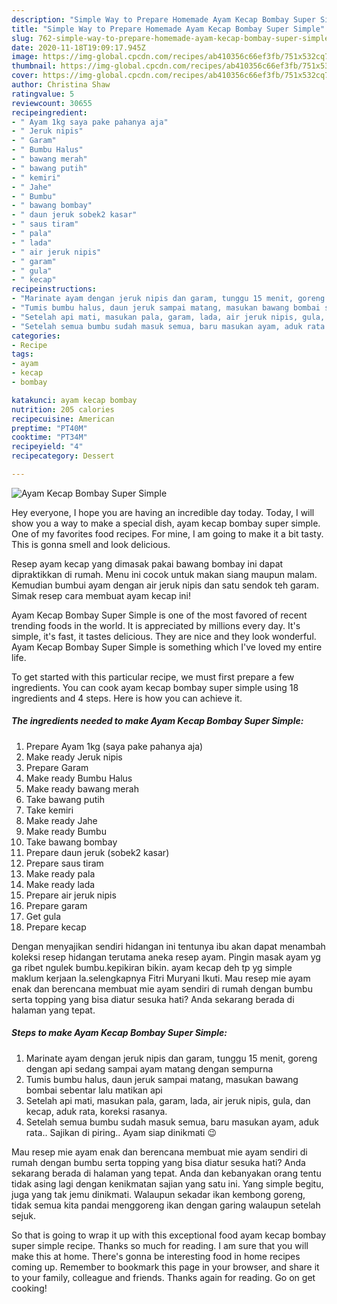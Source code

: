 ```yaml
---
description: "Simple Way to Prepare Homemade Ayam Kecap Bombay Super Simple"
title: "Simple Way to Prepare Homemade Ayam Kecap Bombay Super Simple"
slug: 762-simple-way-to-prepare-homemade-ayam-kecap-bombay-super-simple
date: 2020-11-18T19:09:17.945Z
image: https://img-global.cpcdn.com/recipes/ab410356c66ef3fb/751x532cq70/ayam-kecap-bombay-super-simple-foto-resep-utama.jpg
thumbnail: https://img-global.cpcdn.com/recipes/ab410356c66ef3fb/751x532cq70/ayam-kecap-bombay-super-simple-foto-resep-utama.jpg
cover: https://img-global.cpcdn.com/recipes/ab410356c66ef3fb/751x532cq70/ayam-kecap-bombay-super-simple-foto-resep-utama.jpg
author: Christina Shaw
ratingvalue: 5
reviewcount: 30655
recipeingredient:
- " Ayam 1kg saya pake pahanya aja"
- " Jeruk nipis"
- " Garam"
- " Bumbu Halus"
- " bawang merah"
- " bawang putih"
- " kemiri"
- " Jahe"
- " Bumbu"
- " bawang bombay"
- " daun jeruk sobek2 kasar"
- " saus tiram"
- " pala"
- " lada"
- " air jeruk nipis"
- " garam"
- " gula"
- " kecap"
recipeinstructions:
- "Marinate ayam dengan jeruk nipis dan garam, tunggu 15 menit, goreng dengan api sedang sampai ayam matang dengan sempurna"
- "Tumis bumbu halus, daun jeruk sampai matang, masukan bawang bombai sebentar lalu matikan api"
- "Setelah api mati, masukan pala, garam, lada, air jeruk nipis, gula, dan kecap, aduk rata, koreksi rasanya."
- "Setelah semua bumbu sudah masuk semua, baru masukan ayam, aduk rata.. Sajikan di piring.. Ayam siap dinikmati 😉"
categories:
- Recipe
tags:
- ayam
- kecap
- bombay

katakunci: ayam kecap bombay 
nutrition: 205 calories
recipecuisine: American
preptime: "PT40M"
cooktime: "PT34M"
recipeyield: "4"
recipecategory: Dessert

---
```



![Ayam Kecap Bombay Super Simple](https://img-global.cpcdn.com/recipes/ab410356c66ef3fb/751x532cq70/ayam-kecap-bombay-super-simple-foto-resep-utama.jpg)

Hey everyone, I hope you are having an incredible day today. Today, I will show you a way to make a special dish, ayam kecap bombay super simple. One of my favorites food recipes. For mine, I am going to make it a bit tasty. This is gonna smell and look delicious.

Resep ayam kecap yang dimasak pakai bawang bombay ini dapat dipraktikkan di rumah. Menu ini cocok untuk makan siang maupun malam. Kemudian bumbui ayam dengan air jeruk nipis dan satu sendok teh garam. Simak resep cara membuat ayam kecap ini!

Ayam Kecap Bombay Super Simple is one of the most favored of recent trending foods in the world. It is appreciated by millions every day. It's simple, it's fast, it tastes delicious. They are nice and they look wonderful. Ayam Kecap Bombay Super Simple is something which I've loved my entire life.


To get started with this particular recipe, we must first prepare a few ingredients. You can cook ayam kecap bombay super simple using 18 ingredients and 4 steps. Here is how you can achieve it.

<!--inarticleads1-->

##### The ingredients needed to make Ayam Kecap Bombay Super Simple:

1. Prepare  Ayam 1kg (saya pake pahanya aja)
1. Make ready  Jeruk nipis
1. Prepare  Garam
1. Make ready  Bumbu Halus
1. Make ready  bawang merah
1. Take  bawang putih
1. Take  kemiri
1. Make ready  Jahe
1. Make ready  Bumbu
1. Take  bawang bombay
1. Prepare  daun jeruk (sobek2 kasar)
1. Prepare  saus tiram
1. Make ready  pala
1. Make ready  lada
1. Prepare  air jeruk nipis
1. Prepare  garam
1. Get  gula
1. Prepare  kecap


Dengan menyajikan sendiri hidangan ini tentunya ibu akan dapat menambah koleksi resep hidangan terutama aneka resep ayam. Pingin masak ayam yg ga ribet ngulek bumbu.kepikiran bikin. ayam kecap deh tp yg simple maklum kerjaan la.selengkapnya Fitri Muryani Ikuti. Mau resep mie ayam enak dan berencana membuat mie ayam sendiri di rumah dengan bumbu serta topping yang bisa diatur sesuka hati? Anda sekarang berada di halaman yang tepat. 

<!--inarticleads2-->

##### Steps to make Ayam Kecap Bombay Super Simple:

1. Marinate ayam dengan jeruk nipis dan garam, tunggu 15 menit, goreng dengan api sedang sampai ayam matang dengan sempurna
1. Tumis bumbu halus, daun jeruk sampai matang, masukan bawang bombai sebentar lalu matikan api
1. Setelah api mati, masukan pala, garam, lada, air jeruk nipis, gula, dan kecap, aduk rata, koreksi rasanya.
1. Setelah semua bumbu sudah masuk semua, baru masukan ayam, aduk rata.. Sajikan di piring.. Ayam siap dinikmati 😉


Mau resep mie ayam enak dan berencana membuat mie ayam sendiri di rumah dengan bumbu serta topping yang bisa diatur sesuka hati? Anda sekarang berada di halaman yang tepat. Anda dan kebanyakan orang tentu tidak asing lagi dengan kenikmatan sajian yang satu ini. Yang simple begitu, juga yang tak jemu dinikmati. Walaupun sekadar ikan kembong goreng, tidak semua kita pandai menggoreng ikan dengan garing walaupun setelah sejuk. 

So that is going to wrap it up with this exceptional food ayam kecap bombay super simple recipe. Thanks so much for reading. I am sure that you will make this at home. There's gonna be interesting food in home recipes coming up. Remember to bookmark this page in your browser, and share it to your family, colleague and friends. Thanks again for reading. Go on get cooking!
